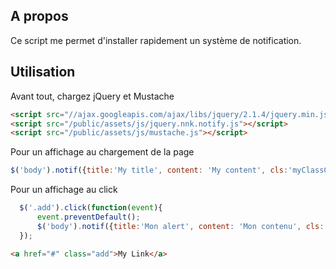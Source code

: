 A propos
------------

Ce script me permet d'installer rapidement un système de notification.

Utilisation
------------

Avant tout, chargez jQuery et Mustache

```html
<script src="//ajax.googleapis.com/ajax/libs/jquery/2.1.4/jquery.min.js"></script>  
<script src="/public/assets/js/jquery.nnk.notify.js"></script>  
<script src="/public/assets/js/mustache.js"></script>
```

Pour un affichage au chargement de la page

```javascript
$('body').notif({title:'My title', content: 'My content', cls:'myClassCss', timeout:4000});
```

Pour un affichage au click

```javascript
  $('.add').click(function(event){
      event.preventDefault();
      $('body').notif({title:'Mon alert', content: 'Mon contenu', cls:'success', timeout:4000});
  });
```

```html
<a href="#" class="add">My Link</a>
```